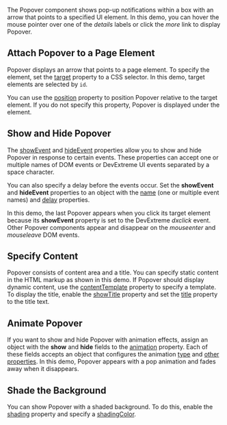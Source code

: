 The Popover component shows pop-up notifications within a box with an arrow that points to a specified UI element. In this demo, you can hover the mouse pointer over one of the *details* labels or click the *more* link to display Popover.

## Attach Popover to a Page Element

Popover displays an arrow that points to a page element. To specify the element, set the [target](/Documentation/ApiReference/UI_Components/dxPopover/Configuration/#target) property to a CSS selector. In this demo, target elements are selected by `id`.

You can use the [position](/Documentation/ApiReference/UI_Components/dxPopover/Configuration/#position) property to position Popover relative to the target element. If you do not specify this property, Popover is displayed under the element.

## Show and Hide Popover

The [showEvent](/Documentation/ApiReference/UI_Components/dxPopover/Configuration/showEvent/) and [hideEvent](/Documentation/ApiReference/UI_Components/dxPopover/Configuration/hideEvent/) properties allow you to show and hide Popover in response to certain events. These properties can accept one or multiple names of DOM events or DevExtreme UI events separated by a space character.

You can also specify a delay before the events occur. Set the **showEvent** and **hideEvent** properties to an object with the [name](/Documentation/ApiReference/UI_Components/dxPopover/Configuration/showEvent/#name) (one or multiple event names) and [delay](/Documentation/ApiReference/UI_Components/dxPopover/Configuration/showEvent/#delay) properties.

In this demo, the last Popover appears when you click its target element because its **showEvent** property is set to the DevExtreme *dxclick* event. Other Popover components appear and disappear on the *mouseenter* and *mouseleave* DOM events.

## Specify Content

Popover consists of content area and a title. You can specify static content in the HTML markup as shown in this demo. If Popover should display dynamic content, use the [contentTemplate](/Documentation/ApiReference/UI_Components/dxPopover/Configuration/#contentTemplate) property to specify a template. To display the title, enable the [showTitle](/Documentation/ApiReference/UI_Components/dxPopover/Configuration/#showTitle) property and set the [title](/Documentation/ApiReference/UI_Components/dxPopover/Configuration/#title) property to the title text.

##  Animate Popover

If you want to show and hide Popover with animation effects, assign an object with the **show** and **hide** fields to the [animation](/Documentation/ApiReference/UI_Components/dxPopover/Configuration/animation/) property. Each of these fields accepts an object that configures the animation [type](/Documentation/ApiReference/Common/Object_Structures/animationConfig/#type) and [other properties](/Documentation/ApiReference/Common/Object_Structures/animationConfig/). In this demo, Popover appears with a pop animation and fades away when it disappears.

## Shade the Background

You can show Popover with a shaded background. To do this, enable the [shading](/Documentation/ApiReference/UI_Components/dxPopover/Configuration/#shading) property and specify a [shadingColor](/Documentation/ApiReference/UI_Components/dxPopover/Configuration/#shadingColor).


